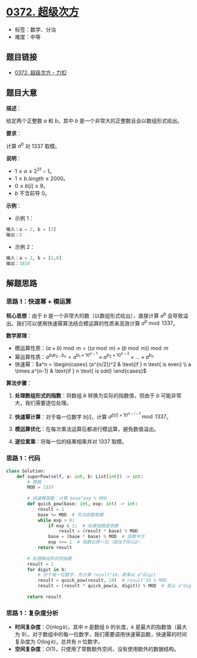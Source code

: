 # [0372. 超级次方](https://leetcode.cn/problems/super-pow/)

- 标签：数学、分治
- 难度：中等

## 题目链接

- [0372. 超级次方 - 力扣](https://leetcode.cn/problems/super-pow/)

## 题目大意

**描述**：

给定两个正整数 $a$ 和 $b$。其中 $b$ 是一个非常大的正整数且会以数组形式给出。

**要求**：

计算 $a^b$ 对 $1337$ 取模。

**说明**：

- $1 \le a \le 2^{31} - 1$。
- $1 \le b.length \le 2000$。
- $0 \le b[i] \le 9$。
- $b$ 不含前导 $0$。

**示例**：

- 示例 1：

```python
输入：a = 2, b = [3]
输出：8
```

- 示例 2：

```python
输入：a = 2, b = [1,0]
输出：1024
```

## 解题思路

### 思路 1：快速幂 + 模运算

**核心思想**：由于 $b$ 是一个非常大的数（以数组形式给出），直接计算 $a^b$ 会导致溢出。我们可以使用快速幂算法结合模运算的性质来高效计算 $a^b \bmod 1337$。

**数学原理**：

- 模运算性质：$(a \times b) \bmod m = ((a \bmod m) \times (b \bmod m)) \bmod m$
- 幂运算性质：$a^{b_1b_2...b_n} = a^{b_1 \times 10^{n-1}} \times a^{b_2 \times 10^{n-2}} \times ... \times a^{b_n}$
- 快速幂：$a^n = \begin{cases} 
  (a^{n/2})^2 & \text{if } n \text{ is even} \\
  a \times a^{n-1} & \text{if } n \text{ is odd}
  \end{cases}$

**算法步骤**：

1. **处理数组形式的指数**：将数组 $b$ 转换为实际的指数值，但由于 $b$ 可能非常大，我们需要逐位处理。

2. **快速幂计算**：对于每一位数字 $b[i]$，计算 $a^{b[i] \times 10^{n-i-1}} \bmod 1337$。

3. **模运算优化**：在每次乘法运算后都进行模运算，避免数值溢出。

4. **逐位累乘**：将每一位的结果相乘并对 $1337$ 取模。

### 思路 1：代码

```python
class Solution:
    def superPow(self, a: int, b: List[int]) -> int:
        # 模数
        MOD = 1337
        
        # 快速幂函数：计算 base^exp % MOD
        def quick_pow(base: int, exp: int) -> int:
            result = 1
            base %= MOD  # 先对底数取模
            while exp > 0:
                if exp & 1:  # 如果指数是奇数
                    result = (result * base) % MOD
                base = (base * base) % MOD  # 底数平方
                exp >>= 1  # 指数右移一位（相当于除以2）
            return result
        
        # 处理数组形式的指数
        result = 1
        for digit in b:
            # 对于每一位数字，先计算 result^10，再乘以 a^digit
            result = quick_pow(result, 10)  # result^10 % MOD
            result = (result * quick_pow(a, digit)) % MOD  # 乘以 a^digit % MOD
        
        return result
```

### 思路 1：复杂度分析

- **时间复杂度**：$O(n \log k)$，其中 $n$ 是数组 $b$ 的长度，$k$ 是最大的指数值（最大为 $9$）。对于数组中的每一位数字，我们需要调用快速幂函数，快速幂的时间复杂度为 $O(\log k)$，总共有 $n$ 位数字。
- **空间复杂度**：$O(1)$，只使用了常数额外空间，没有使用额外的数据结构。
